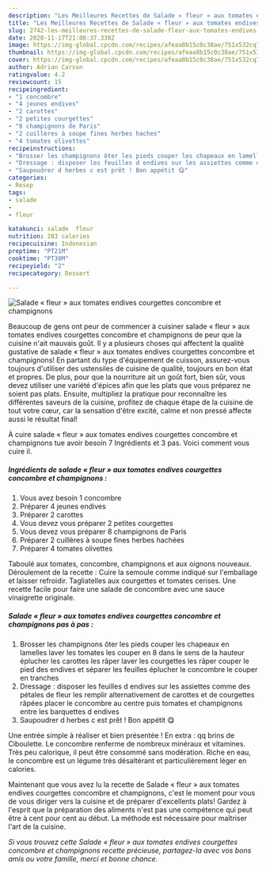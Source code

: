 ```yaml
---
description: "Les Meilleures Recettes de Salade « fleur » aux tomates endives courgettes concombre et champignons"
title: "Les Meilleures Recettes de Salade « fleur » aux tomates endives courgettes concombre et champignons"
slug: 2742-les-meilleures-recettes-de-salade-fleur-aux-tomates-endives-courgettes-concombre-et-champignons
date: 2020-11-17T21:08:37.330Z
image: https://img-global.cpcdn.com/recipes/afeaa8b15c0c38ae/751x532cq70/salade-fleur-aux-tomates-endives-courgettes-concombre-et-champignons-photo-principale-de-la-recette.jpg
thumbnail: https://img-global.cpcdn.com/recipes/afeaa8b15c0c38ae/751x532cq70/salade-fleur-aux-tomates-endives-courgettes-concombre-et-champignons-photo-principale-de-la-recette.jpg
cover: https://img-global.cpcdn.com/recipes/afeaa8b15c0c38ae/751x532cq70/salade-fleur-aux-tomates-endives-courgettes-concombre-et-champignons-photo-principale-de-la-recette.jpg
author: Adrian Carson
ratingvalue: 4.2
reviewcount: 15
recipeingredient:
- "1 concombre"
- "4 jeunes endives"
- "2 carottes"
- "2 petites courgettes"
- "8 champignons de Paris"
- "2 cuillères à soupe fines herbes haches"
- "4 tomates olivettes"
recipeinstructions:
- "Brosser les champignons ôter les pieds couper les chapeaux en lamelles laver les tomates les couper en 8 dans le sens de la hauteur éplucher les carottes les râper laver les courgettes les râper couper le pied des endives et séparer les feuilles éplucher le concombre le couper en tranches"
- "Dressage : disposer les feuilles d endives sur les assiettes comme des pétales de fleur les remplir alternativement de carottes et de courgettes râpées placer le concombre au centre puis tomates et champignons entre les barquettes d endives"
- "Saupoudrer d herbes c est prêt ! Bon appétit 😋"
categories:
- Resep
tags:
- salade
- 
- fleur

katakunci: salade  fleur 
nutrition: 283 calories
recipecuisine: Indonesian
preptime: "PT21M"
cooktime: "PT38M"
recipeyield: "2"
recipecategory: Dessert

---
```



![Salade « fleur » aux tomates endives courgettes concombre et champignons](https://img-global.cpcdn.com/recipes/afeaa8b15c0c38ae/751x532cq70/salade-fleur-aux-tomates-endives-courgettes-concombre-et-champignons-photo-principale-de-la-recette.jpg)

Beaucoup de gens ont peur de commencer à cuisiner salade « fleur » aux tomates endives courgettes concombre et champignons de peur que la cuisine n'ait mauvais goût. Il y a plusieurs choses qui affectent la qualité gustative de salade « fleur » aux tomates endives courgettes concombre et champignons! En partant du type d'équipement de cuisson, assurez-vous toujours d'utiliser des ustensiles de cuisine de qualité, toujours en bon état et propres. De plus, pour que la nourriture ait un goût fort, bien sûr, vous devez utiliser une variété d'épices afin que les plats que vous préparez ne soient pas plats. Ensuite, multipliez la pratique pour reconnaître les différentes saveurs de la cuisine, profitez de chaque étape de la cuisine de tout votre cœur, car la sensation d'être excité, calme et non pressé affecte aussi le résultat final!

<!--inarticleads1-->

À cuire salade « fleur » aux tomates endives courgettes concombre et champignons tue avoir besoin 7 Ingrédients et 3 pas. Voici comment vous cuire il.

##### Ingrédients de salade « fleur » aux tomates endives courgettes concombre et champignons :

1. Vous avez besoin 1 concombre
1. Préparer 4 jeunes endives
1. Préparer 2 carottes
1. Vous devez vous préparer 2 petites courgettes
1. Vous devez vous préparer 8 champignons de Paris
1. Préparer 2 cuillères à soupe fines herbes hachées
1. Préparer 4 tomates olivettes


Taboulé aux tomates, concombre, champignons et aux oignons nouveaux. Déroulement de la recette : Cuire la semoule comme indiqué sur l&#39;emballage et laisser refroidir. Tagliatelles aux courgettes et tomates cerises. Une recette facile pour faire une salade de concombre avec une sauce vinaigrette originale. 

<!--inarticleads2-->

##### Salade « fleur » aux tomates endives courgettes concombre et champignons pas à pas :

1. Brosser les champignons ôter les pieds couper les chapeaux en lamelles laver les tomates les couper en 8 dans le sens de la hauteur éplucher les carottes les râper laver les courgettes les râper couper le pied des endives et séparer les feuilles éplucher le concombre le couper en tranches
1. Dressage : disposer les feuilles d endives sur les assiettes comme des pétales de fleur les remplir alternativement de carottes et de courgettes râpées placer le concombre au centre puis tomates et champignons entre les barquettes d endives
1. Saupoudrer d herbes c est prêt ! Bon appétit 😋


Une entrée simple à réaliser et bien présentée ! En extra : qq brins de Ciboulette. Le concombre renferme de nombreux minéraux et vitamines. Très peu calorique, il peut être consommé sans modération. Riche en eau, le concombre est un légume très désaltérant et particulièrement léger en calories. 

<!--inarticleads1-->

<p>
Maintenant que vous avez lu la recette de Salade « fleur » aux tomates endives courgettes concombre et champignons, c'est le moment pour vous de vous diriger vers la cuisine et de préparer d'excellents plats! Gardez à l'esprit que la préparation des aliments n'est pas une compétence qui peut être à cent pour cent au début. La méthode est nécessaire pour maîtriser l'art de la cuisine.
</p>

<p>
<i>Si vous trouvez cette Salade « fleur » aux tomates endives courgettes concombre et champignons recette précieuse, partagez-la avec vos bons amis ou votre famille, merci et bonne chance.</i>
</p>
